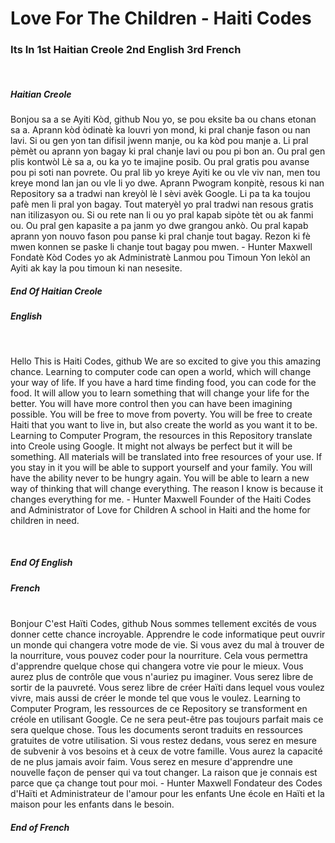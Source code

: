 # Love For The Children - Haiti Codes
<h3> Its In 1st Haitian Creole 2nd English 3rd French </h3>
<br>
<strong> <h5>Haitian Creole </h5></strong>
Bonjou sa a se Ayiti Kòd, github Nou yo, se pou eksite ba ou chans etonan sa a. Aprann kòd òdinatè ka louvri yon mond, ki pral chanje fason ou nan lavi. Si ou gen yon tan difisil jwenn manje, ou ka kòd pou manje a. Li pral pèmèt ou aprann yon bagay ki pral chanje lavi ou pou pi bon an. Ou pral gen plis kontwòl Lè sa a, ou ka yo te imajine posib. Ou pral gratis pou avanse pou pi soti nan povrete. Ou pral lib yo kreye Ayiti ke ou vle viv nan, men tou kreye mond lan jan ou vle li yo dwe. Aprann Pwogram konpitè, resous ki nan Repository sa a tradwi nan kreyòl lè l sèvi avèk Google. Li pa ta ka toujou pafè men li pral yon bagay. Tout materyèl yo pral tradwi nan resous gratis nan itilizasyon ou. Si ou rete nan li ou yo pral kapab sipòte tèt ou ak fanmi ou. Ou pral gen kapasite a pa janm yo dwe grangou ankò. Ou pral kapab aprann yon nouvo fason pou panse ki pral chanje tout bagay. Rezon ki fè mwen konnen se paske li chanje tout bagay pou mwen. - Hunter Maxwell Fondatè Kòd Codes yo ak Administratè Lanmou pou Timoun Yon lekòl an Ayiti ak kay la pou timoun ki nan nesesite.
<br>
<strong><h5> End Of Haitian Creole</h5> </strong> 

<strong> <h5>English</h5> </strong>
<br>
<p>Hello This is Haiti Codes, github We are so excited to give you this amazing chance. Learning to computer code can open a world, which will change your way of life. If you have a hard time finding food, you can code for the food. It will allow you to learn something that will change your life for the better. You will have more control then you can have been imagining possible. You will be free to move from poverty. You will be free to create Haiti that you want to live in, but also create the world as you want it to be. Learning to Computer Program, the resources in this Repository translate into Creole using Google. It might not always be perfect but it will be something. All materials will be translated into free resources of your use. If you stay in it you will be able to support yourself and your family. You will have the ability  never to be hungry again. You will be able to learn a new way of thinking that will change everything. The reason I know is because it changes everything for me. - Hunter Maxwell Founder of the Haiti Codes and Administrator of Love for Children A school in Haiti and the home for children in need.</p>
<br>
 <strong><h5>End Of English</h5> </strong>

<strong> <h5>French </h5></strong>
<br>
Bonjour C'est Haïti Codes, github Nous sommes tellement excités de vous donner cette chance incroyable. Apprendre le code informatique peut ouvrir un monde qui changera votre mode de vie. Si vous avez du mal à trouver de la nourriture, vous pouvez coder pour la nourriture. Cela vous permettra d'apprendre quelque chose qui changera votre vie pour le mieux. Vous aurez plus de contrôle que vous n'auriez pu imaginer. Vous serez libre de sortir de la pauvreté. Vous serez libre de créer Haïti dans lequel vous voulez vivre, mais aussi de créer le monde tel que vous le voulez. Learning to Computer Program, les ressources de ce Repository se transforment en créole en utilisant Google. Ce ne sera peut-être pas toujours parfait mais ce sera quelque chose. Tous les documents seront traduits en ressources gratuites de votre utilisation. Si vous restez dedans, vous serez en mesure de subvenir à vos besoins et à ceux de votre famille. Vous aurez la capacité de ne plus jamais avoir faim. Vous serez en mesure d'apprendre une nouvelle façon de penser qui va tout changer. La raison que je connais est parce que ça change tout pour moi. - Hunter Maxwell Fondateur des Codes d'Haïti et Administrateur de l'amour pour les enfants Une école en Haïti et la maison pour les enfants dans le besoin.
<strong> <h5>End of French</h5> </strong>
